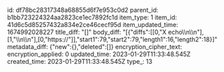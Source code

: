 id: df78bc28317348a68855d6f7e953c0d2
parent_id: b1bb723224324aa2823ce1ec7892fc1d
item_type: 1
item_id: 41d6c5d85257432a834e2ce46cecf95d
item_updated_time: 1674992028227
title_diff: "[]"
body_diff: "[{\"diffs\":[[0,\"X echo\\\n\\\n\"],[1,\"\\\n\\\n\"],[0,\"https://\"]],\"start1\":79,\"start2\":79,\"length1\":16,\"length2\":18}]"
metadata_diff: {"new":{},"deleted":[]}
encryption_cipher_text: 
encryption_applied: 0
updated_time: 2023-01-29T11:33:48.545Z
created_time: 2023-01-29T11:33:48.545Z
type_: 13